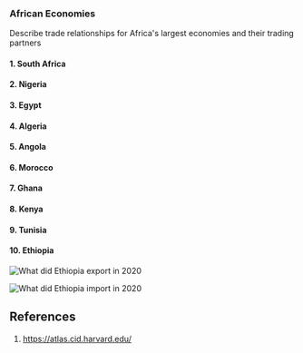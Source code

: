 ### African Economies

Describe trade relationships for Africa's largest economies and their trading partners


#### 1. South Africa

#### 2. Nigeria

#### 3. Egypt

#### 4. Algeria

#### 5. Angola

#### 6. Morocco

#### 7. Ghana

#### 8. Kenya

#### 9. Tunisia

#### 10. Ethiopia 

![What did Ethiopia export in 2020](https://user-images.githubusercontent.com/13305262/232178569-93841bf4-797c-4958-beac-2f537dff2ab2.png)


![What did Ethiopia import in 2020](https://user-images.githubusercontent.com/13305262/232178589-8fb68328-4810-4d24-b5f9-4dedf6a578d7.png)


## References
1. https://atlas.cid.harvard.edu/
